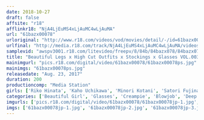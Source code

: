 ```yaml
---
date: 2018-10-27
draft: false
affsite: "r18"
afflinkr18: "NjA4LjEuMS4xLjAuMC4wLjAuMA"
url: "61bazx00078"
urloriginal: "http://www.r18.com/videos/vod/movies/detail/-/id=61bazx00078"
urlfinal: "http://media.r18.com/track/NjA4LjEuMS4xLjAuMC4wLjAuMA/videos/vod/movies/detail/-/id=61bazx00078"
samplevid: "awspv3001.r18.com/litevideo/freepv/8/84b/84bazx078/84bazx078_dmb_w.mp4"
title: "Beautiful Legs x High Cut Outfits x Stockings x Glasses VOL.003 Satori Fujinami Riko Hinata Kaho Uchikawa Minori Kotani"
mainimgurl: "pics.r18.com/digital/video/61bazx00078/61bazx00078ps.jpg"
mainimgs: "61bazx00078ps.jpg"
releasedate: "Aug. 23, 2017"
duration: 200
productioncomp: "Media Station"
girls: ['Riko Hinata', 'Kaho Uchikawa', 'Minori Kotani', 'Satori Fujinami']
categories: ['Beautiful Girl', 'Glasses', 'Creampie', 'Blowjob', 'Deep Throat', 'Hi-Def']
imgurls: ['pics.r18.com/digital/video/61bazx00078/61bazx00078jp-1.jpg', 'pics.r18.com/digital/video/61bazx00078/61bazx00078jp-2.jpg', 'pics.r18.com/digital/video/61bazx00078/61bazx00078jp-3.jpg', 'pics.r18.com/digital/video/61bazx00078/61bazx00078jp-4.jpg', 'pics.r18.com/digital/video/61bazx00078/61bazx00078jp-5.jpg', 'pics.r18.com/digital/video/61bazx00078/61bazx00078jp-6.jpg', 'pics.r18.com/digital/video/61bazx00078/61bazx00078jp-7.jpg', 'pics.r18.com/digital/video/61bazx00078/61bazx00078jp-8.jpg', 'pics.r18.com/digital/video/61bazx00078/61bazx00078jp-9.jpg', 'pics.r18.com/digital/video/61bazx00078/61bazx00078jp-10.jpg', 'pics.r18.com/digital/video/61bazx00078/61bazx00078jp-11.jpg', 'pics.r18.com/digital/video/61bazx00078/61bazx00078jp-12.jpg', 'pics.r18.com/digital/video/61bazx00078/61bazx00078jp-13.jpg', 'pics.r18.com/digital/video/61bazx00078/61bazx00078jp-14.jpg', 'pics.r18.com/digital/video/61bazx00078/61bazx00078jp-15.jpg', 'pics.r18.com/digital/video/61bazx00078/61bazx00078jp-16.jpg', 'pics.r18.com/digital/video/61bazx00078/61bazx00078jp-17.jpg', 'pics.r18.com/digital/video/61bazx00078/61bazx00078jp-18.jpg', 'pics.r18.com/digital/video/61bazx00078/61bazx00078jp-19.jpg', 'pics.r18.com/digital/video/61bazx00078/61bazx00078jp-20.jpg']
imgs: ['61bazx00078jp-1.jpg', '61bazx00078jp-2.jpg', '61bazx00078jp-3.jpg', '61bazx00078jp-4.jpg', '61bazx00078jp-5.jpg', '61bazx00078jp-6.jpg', '61bazx00078jp-7.jpg', '61bazx00078jp-8.jpg', '61bazx00078jp-9.jpg', '61bazx00078jp-10.jpg', '61bazx00078jp-11.jpg', '61bazx00078jp-12.jpg', '61bazx00078jp-13.jpg', '61bazx00078jp-14.jpg', '61bazx00078jp-15.jpg', '61bazx00078jp-16.jpg', '61bazx00078jp-17.jpg', '61bazx00078jp-18.jpg', '61bazx00078jp-19.jpg', '61bazx00078jp-20.jpg']
---
```


